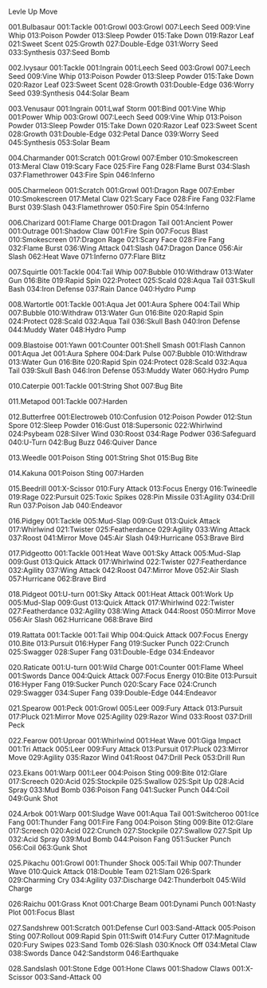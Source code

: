 Levle Up Move

001.Bulbasaur
001:Tackle
001:Growl
003:Growl
007:Leech Seed
009:Vine Whip
013:Poison Powder
013:Sleep Powder
015:Take Down
019:Razor Leaf
021:Sweet Scent
025:Growth
027:Double-Edge
031:Worry Seed
033:Synthesis
037:Seed Bomb

002.Ivysaur
001:Tackle
001:Ingrain
001:Leech Seed
003:Growl
007:Leech Seed
009:Vine Whip
013:Poison Powder
013:Sleep Powder
015:Take Down
020:Razor Leaf
023:Sweet Scent
028:Growth
031:Double-Edge
036:Worry Seed
039:Synthesis
044:Solar Beam

003.Venusaur
001:Ingrain
001:Lwaf Storm
001:Bind
001:Vine Whip
001:Power Whip
003:Growl
007:Leech Seed
009:Vine Whip
013:Poison Powder
013:Sleep Powder
015:Take Down
020:Razor Leaf
023:Sweet Scent
028:Growth
031:Double-Edge
032:Petal Dance
039:Worry Seed
045:Synthesis
053:Solar Beam

004.Charmander
001:Scratch
001:Growl
007:Ember
010:Smokescreen
013:Meral Claw
019:Scary Face
025:Fire Fang
028:Flame Burst
034:Slash
037:Flamethrower
043:Fire Spin
046:Inferno

005.Charmeleon
001:Scratch
001:Growl
001:Dragon Rage
007:Ember
010:Smokescreen
017:Metal Claw
021:Scary Face
028:Fire Fang
032:Flame Burst
039:Slash
043:Flamethrower
050:Fire Spin
054:Inferno

006.Charizard
001:Flame Charge
001:Dragon Tail
001:Ancient Power
001:Outrage
001:Shadow Claw
001:Fire Spin
007:Focus Blast
010:Smokescreen
017:Dragon Rage
021:Scary Face
028:Fire Fang
032:Flame Burst
036:Wing Attack
041:Slash
047:Dragon Dance
056:Air Slash
062:Heat Wave
071:Inferno
077:Flare Blitz

007.Squirtle
001:Tackle
004:Tail Whip
007:Bubble
010:Withdraw
013:Water Gun
016:Bite
019:Rapid Spin
022:Protect
025:Scald
028:Aqua Tail
031:Skull Bash
034:Iron Defense
037:Rain Dance
040:Hydro Pump

008.Wartortle
001:Tackle
001:Aqua Jet
001:Aura Sphere
004:Tail Whip
007:Bubble
010:Withdraw
013:Water Gun
016:Bite
020:Rapid Spin
024:Protect
028:Scald
032:Aqua Tail
036:Skull Bash
040:Iron Defense
044:Muddy Water
048:Hydro Pump

009.Blastoise
001:Yawn
001:Counter
001:Shell Smash
001:Flash Cannon
001:Aqua Jet
001:Aura Sphere
004:Dark Pulse
007:Bubble
010:Withdraw
013:Water Gun
016:Bite
020:Rapid Spin
024:Protect
028:Scald
032:Aqua Tail
039:Skull Bash
046:Iron Defense
053:Muddy Water
060:Hydro Pump

010.Caterpie
001:Tackle
001:String Shot
007:Bug Bite

011.Metapod
001:Tackle
007:Harden

012.Butterfree
001:Electroweb
010:Confusion
012:Poison Powder
012:Stun Spore
012:Sleep Powder
016:Gust
018:Supersonic
022:Whirlwind
024:Psybeam
028:Silver Wind
030:Roost
034:Rage Podwer
036:Safeguard
040:U-Turn
042:Bug Buzz
046:Quiver Dance

013.Weedle
001:Poison Sting
001:String Shot
015:Bug Bite

014.Kakuna
001:Poison Sting
007:Harden

015.Beedrill
001:X-Scissor
010:Fury Attack
013:Focus Energy
016:Twineedle
019:Rage
022:Pursuit
025:Toxic Spikes
028:Pin Missile
031:Agility
034:Drill Run
037:Poison Jab
040:Endeavor

016.Pidgey
001:Tackle
005:Mud-Slap
009:Gust
013:Quick Attack
017:Whirlwind
021:Twister
025:Featherdance
029:Agility
033:Wing Attack
037:Roost
041:Mirror Move
045:Air Slash
049:Hurricane
053:Brave Bird

017.Pidgeotto
001:Tackle
001:Heat Wave
001:Sky Attack
005:Mud-Slap
009:Gust
013:Quick Attack
017:Whirlwind
022:Twister
027:Featherdance
032:Agility
037:Wing Attack
042:Roost
047:Mirror Move
052:Air Slash
057:Hurricane
062:Brave Bird

018.Pidgeot
001:U-turn
001:Sky Attack
001:Heat Attack
001:Work Up
005:Mud-Slap
009:Gust
013:Quick Attack
017:Whirlwind
022:Twister
027:Featherdance
032:Agility
038:Wing Attack
044:Roost
050:Mirror Move
056:Air Slash
062:Hurricane
068:Brave Bird

019.Rattata
001:Tackle
001:Tail Whip
004:Quick Attack
007:Focus Energy
010.Bite
013:Pursuit
016:Hyper Fang
019:Sucker Punch
022:Crunch
025:Swagger
028:Super Fang
031:Double-Edge
034:Endeavor

020.Raticate
001:U-turn
001:Wild Charge
001:Counter
001:Flame Wheel
001:Swords Dance
004:Quick Attack
007:Focus Energy
010:Bite
013:Pursuit
016:Hyper Fang
019:Sucker Punch
020:Scary Face
024:Crunch
029:Swagger
034:Super Fang
039:Double-Edge
044:Endeavor

021.Spearow
001:Peck
001:Growl
005:Leer
009:Fury Attack
013:Pursuit
017:Pluck
021:Mirror Move
025:Agility
029:Razor Wind
033:Roost
037:Drill Peck

022.Fearow
001:Uproar
001:Whirlwind
001:Heat Wave
001:Giga Impact
001:Tri Attack
005:Leer
009:Fury Attack
013:Pursuit
017:Pluck
023:Mirror Move
029:Agility
035:Razor Wind
041:Roost
047:Drill Peck
053:Drill Run

023.Ekans
001:Warp
001:Leer
004:Poison Sting
009:Bite
012:Glare
017:Screech
020:Acid
025:Stockpile
025:Swallow
025:Spit Up
028:Acid Spray
033:Mud Bomb
036:Poison Fang
041:Sucker Punch
044:Coil
049:Gunk Shot

024.Arbok
001:Warp
001:Sludge Wave
001:Aqua Tail
001:Switcheroo
001:Ice Fang
001:Thunder Fang
001:Fire Fang
004:Poison Sting
009:Bite
012:Glare
017:Screech
020:Acid
022:Crunch
027:Stockpile
027:Swallow
027:Spit Up
032:Acid Spray
039:Mud Bomb
044:Poison Fang
051:Sucker Punch
056:Coil
063:Gunk Shot

025.Pikachu
001:Growl
001:Thunder Shock
005:Tail Whip
007:Thunder Wave
010:Quick Attack
018:Double Team
021:Slam
026:Spark
029:Charming Cry
034:Agility
037:Discharge
042:Thunderbolt
045:Wild Charge

026:Raichu
001:Grass Knot
001:Charge Beam
001:Dynami Punch
001:Nasty Plot
001:Focus Blast

027.Sandshrew
001:Scratch
001:Defense Curl
003:Sand-Attack
005:Poison Sting
007:Rollout
009:Rapid Spin
011:Swift
014:Fury Cutter
017:Magnitude
020:Fury Swipes
023:Sand Tomb
026:Slash
030:Knock Off
034:Metal Claw
038:Swords Dance
042:Sandstorm
046:Earthquake

028.Sandslash
001:Stone Edge
001:Hone Claws
001:Shadow Claws
001:X-Scissor
003:Sand-Attack
00
